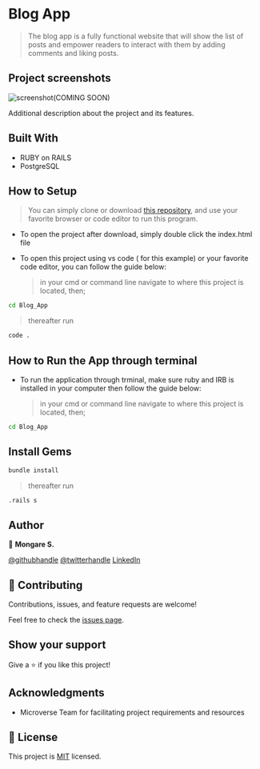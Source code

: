 # Blog App

> The blog app is a fully functional website that will show the list of posts and empower readers to interact with them by adding comments and liking posts.

## Project screenshots

![screenshot(COMING SOON)](./app_screenshot.png)

Additional description about the project and its features.

## Built With

- RUBY on RAILS
- PostgreSQL

## How to Setup

> You can simply clone or download [this repository](https://github.com/Mosams/Blog_App.git), and use your favorite browser or code editor to run this program.

- To open the project after download, simply double click the index.html file

- To open this project using vs code ( for this example) or your favorite code editor, you can follow the guide below:
  > in your cmd or command line navigate to where this project is located, then;

```cmd
cd Blog_App
```

> thereafter run

```cmd
code .
```

## How to Run the App through terminal

- To run the application through trminal, make sure ruby and IRB is installed in your computer then follow the guide below:
  > in your cmd or command line navigate to where this project is located, then;

```cmd
cd Blog_App
```

## Install Gems


```cmd
bundle install
```
> thereafter run

```cmd
.rails s
```

## Author

👤 **Mongare S.**

[@githubhandle](https://github.com/Mosams/)
[@twitterhandle](https://twitter.com/sam_mongare)
[LinkedIn](https://www.linkedin.com/in/sammy-mongare-b8288310b/)

## 🤝 Contributing

Contributions, issues, and feature requests are welcome!

Feel free to check the [issues page](../../issues/).

## Show your support

Give a ⭐️ if you like this project!

## Acknowledgments

- Microverse Team for facilitating project requirements and resources

## 📝 License

This project is [MIT](./MIT.md) licensed.
